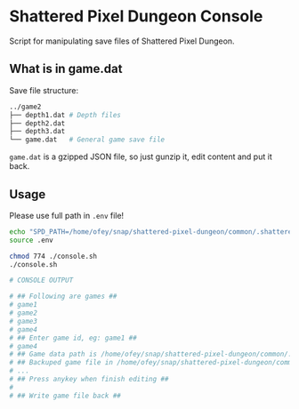 Shattered Pixel Dungeon Console
===============================

Script for manipulating save files of Shattered Pixel Dungeon.

## What is in game.dat

Save file structure:

```bash
../game2
├── depth1.dat # Depth files
├── depth2.dat
├── depth3.dat
└── game.dat   # General game save file
```

`game.dat` is a gzipped JSON file, so just gunzip it, edit content and put it back.

## Usage

Please use full path in `.env` file!

```bash
echo "SPD_PATH=/home/ofey/snap/shattered-pixel-dungeon/common/.shatteredpixel/shattered-pixel-dungeon" > .env
source .env

chmod 774 ./console.sh
./console.sh

# CONSOLE OUTPUT

# ## Following are games ##
# game1
# game2
# game3
# game4
# ## Enter game id, eg: game1 ##
# game4
# ## Game data path is /home/ofey/snap/shattered-pixel-dungeon/common/.shatteredpixel/shattered-pixel-dungeon/game4 ##
# ## Backuped game file in /home/ofey/snap/shattered-pixel-dungeon/common/.shatteredpixel/shattered-pixel-dungeon/game4/game.dat.backup ##
# ...
# ## Press anykey when finish editing ##
# 
# ## Write game file back ##
```
